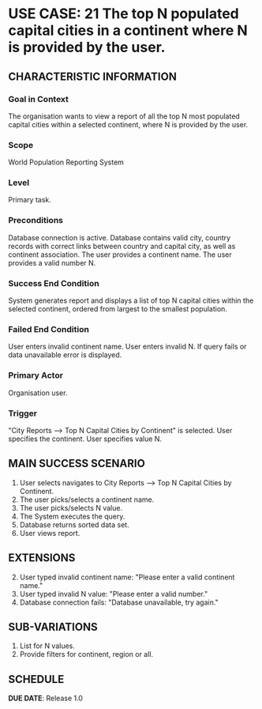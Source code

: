 # USE CASE: 21 The top N populated capital cities in a continent where N is provided by the user.

## CHARACTERISTIC INFORMATION

### Goal in Context

The organisation wants to view a report of all the top N most populated capital cities within a selected continent, where N is provided by the user.

### Scope

World Population Reporting System

### Level

Primary task.

### Preconditions

Database connection is active.
Database contains valid city, country records with correct links between country and capital city, as well as continent association.
The user provides a continent name.
The user provides a valid number N.

### Success End Condition

System generates report and displays a list of top N capital cities within the selected continent, ordered from largest to the smallest population.

### Failed End Condition

User enters invalid continent name.
User enters invalid N.
If query fails or data unavailable error is displayed.

### Primary Actor

Organisation user.

### Trigger

"City Reports --> Top N Capital Cities by Continent" is selected.
User specifies the continent.
User specifies value N.

## MAIN SUCCESS SCENARIO

1. User selects navigates to City Reports --> Top N Capital Cities by Continent.
2. The user picks/selects a continent name.
3. The user picks/selects N value.
4. The System executes the query.
5. Database returns sorted data set.
6. User views report.

## EXTENSIONS

2. User typed invalid continent name: "Please enter a valid continent name."
3. User typed invalid N value: "Please enter a valid number."
4. Database connection fails: "Database unavailable, try again."

## SUB-VARIATIONS

1. List for N values.
2. Provide filters for continent, region or all.

## SCHEDULE

**DUE DATE**: Release 1.0
